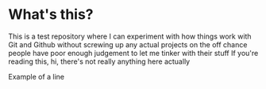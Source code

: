 # What's this?
This is a test repository where I can experiment with how things work with Git and Github without screwing up any actual projects on the off chance people have poor enough judgement to let me tinker with their stuff
If you're reading this, hi, there's not really anything here actually

Example of a line